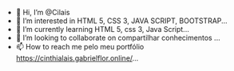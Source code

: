 - 👋 Hi, I’m @Cilais
- 👀 I’m interested in HTML 5, CSS 3, JAVA SCRIPT, BOOTSTRAP... 
- 🌱 I’m currently learning HTML 5, css 3, Java Script...
- 💞️ I’m looking to collaborate on compartilhar conhecimentos ...
- 📫 How to reach me pelo meu portfólio https://cinthialais.gabrielflor.online/...

<!---
Cilais/Cilais is a ✨ special ✨ repository because its `README.md` (this file) appears on your GitHub profile.
You can click the Preview link to take a look at your changes.
--->
